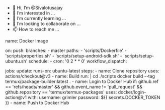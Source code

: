 - 👋 Hi, I’m @Sivalotusajay
- 👀 I’m interested in ...
- 🌱 I’m currently learning ...
- 💞️ I’m looking to collaborate on ...
- 📫 How to reach me ...

name: Docker image

on:
  push:
    branches:
    - master
    paths:
    - 'scripts/Dockerfile'
    - 'scripts/properties.sh'
    - 'scripts/setup-android-sdk.sh'
    - 'scripts/setup-ubuntu.sh'
  schedule:
    - cron:  '0 2 * * 0'
  workflow_dispatch:

jobs:
  update:
    runs-on: ubuntu-latest
    steps:
    - name: Clone repository
      uses: actions/checkout@v3
    - name: Build
      run: |
        cd ./scripts
        docker build --tag termux/package-builder:latest .
    - name: Login to Docker Hub
      if: github.ref == 'refs/heads/master' && github.event_name != 'pull_request' && github.repository == 'termux/termux-packages'
      uses: docker/login-action@v1
      with:
        username: grimler
        password: ${{ secrets.DOCKER_TOKEN }}
    - name: Push to Docker Hub
